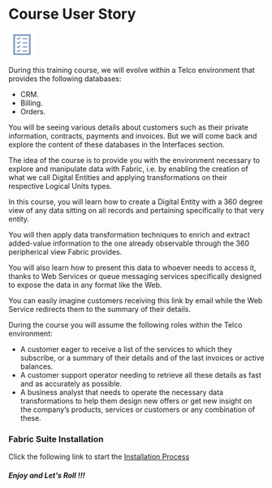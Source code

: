 # Course User Story

![](/academy/Training_Level_1/01_Fabric_Introduction/images/businessReq.png)

During this training course, we will evolve within a Telco environment that provides the following databases:

- CRM. 
- Billing.
- Orders.

You will be seeing various details about customers such as their private information, contracts, payments and invoices. But we will come back and explore the content of these databases in the Interfaces section.

The idea of the course is to provide you with the environment necessary to explore and manipulate data with Fabric, i.e. by enabling the creation of what we call Digital Entities and applying transformations on their respective Logical Units types.

In this course, you will learn how to create a Digital Entity with a 360 degree view of any data sitting on all records and pertaining specifically to that very entity. 

You will then apply data transformation techniques to enrich and extract added-value information to the one already observable through the 360 peripherical view Fabric provides.

You will also learn how to present this data to whoever needs to access it, thanks to Web Services or queue messaging services specifically designed to expose the data in any format like the Web. 


You can easily imagine customers receiving this link by email while the Web Service redirects them to the summary of their details.

During the course you will assume the following roles within the Telco environment:

- A customer eager to receive a list of the services to which they subscribe, or a summary of their details and of the last invoices or active balances.
- A customer support operator needing to retrieve all these details as fast and as accurately as possible.
- A business analyst that needs to operate the necessary data transformations to help them design new offers or get new insight on the company’s products, services or customers or any combination of these.


### Fabric Suite Installation
Click the following link to start the [Installation Process](/academy/Training_Level_1/01_Fabric_Introduction/1_3a_Installation_Process.md)



##### Enjoy and Let's Roll !!!


